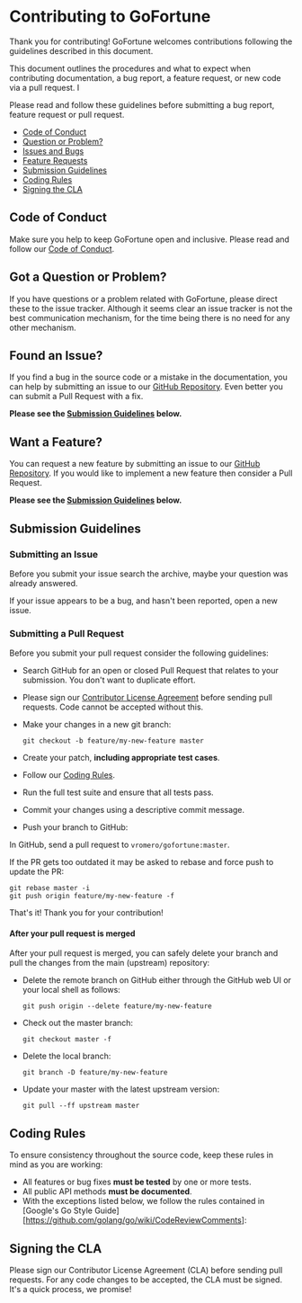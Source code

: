 # Contributing to GoFortune

Thank you for contributing! GoFortune welcomes contributions following the guidelines described in this document.

This document outlines the procedures and what to expect when contributing documentation, a bug report, 
a feature request, or new code via a pull request. I

Please read and follow these guidelines before submitting a bug report, feature request or pull request.

 - [Code of Conduct](#code-of-conduct)
 - [Question or Problem?](#got-a-question-or-problem)
 - [Issues and Bugs](#issues-and-bugs)
 - [Feature Requests](#feature-requests)
 - [Submission Guidelines](#submission-guidelines)
 - [Coding Rules](#coding-rules)
 - [Signing the CLA](#signing-the-cla)

## Code of Conduct

Make sure you help to keep GoFortune open and inclusive. Please read and follow our [Code of Conduct](CODE_OF_CONDUCT.md).

## Got a Question or Problem?

If you have questions or a problem related with GoFortune, please direct these to the issue tracker.
Although it seems clear an issue tracker is not the best communication mechanism, for the time
being there is no need for any other mechanism.

## Found an Issue?

If you find a bug in the source code or a mistake in the documentation, you can help by
submitting an issue to our [GitHub Repository](http://www.github.com/vromero/gofortune).
Even better you can submit a Pull Request with a fix.

**Please see the [Submission Guidelines](#submission-guidelines) below.**

## Want a Feature?

You can request a new feature by submitting an issue to our [GitHub Repository](http://www.github.com/vromero/gofortune).  If you
would like to implement a new feature then consider a Pull Request.

**Please see the [Submission Guidelines](#submission-guidelines) below.**

## <a name="submit"></a> Submission Guidelines

### Submitting an Issue
Before you submit your issue search the archive, maybe your question was already answered.

If your issue appears to be a bug, and hasn't been reported, open a new issue. 

### Submitting a Pull Request

Before you submit your pull request consider the following guidelines:

* Search GitHub for an open or closed Pull Request
  that relates to your submission. You don't want to duplicate effort.
* Please sign our <a href="https://www.clahub.com/agreements/pcj/gofortune">Contributor License Agreement</a> before sending pull
  requests. Code cannot be accepted without this.
* Make your changes in a new git branch:

    ```shell
    git checkout -b feature/my-new-feature master
    ```

* Create your patch, **including appropriate test cases**.
* Follow our [Coding Rules](#coding-rules).
* Run the full test suite and ensure that all tests pass.
* Commit your changes using a descriptive commit message.
* Push your branch to GitHub:

In GitHub, send a pull request to `vromero/gofortune:master`.

If the PR gets too outdated it may be asked to rebase and force push to update the PR:

```shell
git rebase master -i
git push origin feature/my-new-feature -f
```

That's it! Thank you for your contribution!

#### After your pull request is merged

After your pull request is merged, you can safely delete your branch and pull the changes
from the main (upstream) repository:

* Delete the remote branch on GitHub either through the GitHub web UI or your local shell as follows:

    ```shell
    git push origin --delete feature/my-new-feature
    ```

* Check out the master branch:

    ```shell
    git checkout master -f
    ```

* Delete the local branch:

    ```shell
    git branch -D feature/my-new-feature
    ```

* Update your master with the latest upstream version:

    ```shell
    git pull --ff upstream master
    ```

## Coding Rules

To ensure consistency throughout the source code, keep these rules in mind as you are working:

* All features or bug fixes **must be tested** by one or more tests.
* All public API methods **must be documented**.
* With the exceptions listed below, we follow the rules contained in
  [Google's Go Style Guide][https://github.com/golang/go/wiki/CodeReviewComments]:

## Signing the CLA

Please sign our Contributor License Agreement (CLA) before sending pull requests. For any code
changes to be accepted, the CLA must be signed. It's a quick process, we promise!


